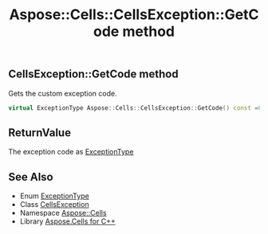 ﻿---
title: Aspose::Cells::CellsException::GetCode method
linktitle: GetCode
second_title: Aspose.Cells for C++ API Reference
description: 'Aspose::Cells::CellsException::GetCode method. Gets the custom exception code in C++.'
type: docs
weight: 100
url: /cpp/aspose.cells/cellsexception/getcode/
---
## CellsException::GetCode method


Gets the custom exception code.

```cpp
virtual ExceptionType Aspose::Cells::CellsException::GetCode() const =0
```


## ReturnValue

The exception code as [ExceptionType](../../exceptiontype/)

## See Also

* Enum [ExceptionType](../../exceptiontype/)
* Class [CellsException](../)
* Namespace [Aspose::Cells](../../)
* Library [Aspose.Cells for C++](../../../)
